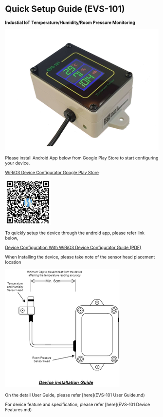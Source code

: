 # Quick Setup Guide (EVS-101)

**Industial IoT Temperature/Humidity/Room Pressure Monitoring**

![EVS-101](picture/evs-101%20device.png)

Please install Android App below from Google Play Store to start configuring your device.

[WiRiO3 Device Configurator Google Play Store](https://play.google.com/store/apps/details?id=com.wirio3.wifi_provision)

![Apps QR](../picture/Wirio3%20Apps%20PlayStore%20Link%20small.png)

To quickly setup the device through the android app, please refer link below,

[Device Configuration With WiRiO3 Device Configurator Guide (PDF)](pdf/WiRIO3%20Device%20Configuration%20Manual.pdf)

When Installing the device, please take note of the sensor head placement location

![Sensor Head Placement Guide](picture/EVS-101-Installation.png)

On the detail User Guide, please refer [here](EVS-101 User Guide.md)

For device feature and specification, please refer [here](EVS-101 Device Features.md)


